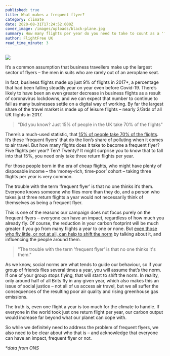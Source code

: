 ```yaml
---
published: true
title: What makes a frequent flyer?
category: climate
date: 2020-08-31T17:24:52.000Z
cover_image: /images/uploads/black-plane.jpg
summary: How many flights per year do you need to take to count as a 'frequent flyer'?
author: FlightFree UK
read_time_minute: 3
---
```

![](/images/uploads/black-plane.jpg)

It’s a common assumption that business travellers make up the largest sector of flyers – the men in suits who are rarely out of an aeroplane seat.

In fact, business flights made up just 9% of flights in 2017*, a percentage that had been falling steadily year on year even before Covid-19. There’s likely to have been an even greater decrease in business flights as a result of coronavirus lockdowns, and we can expect that number to continue to fall as many businesses settle on a digital way of working. By far the largest share of the travel market is made up of leisure flights – nearly 2/3rds of all UK flights in 2017.

> "Did you know? Just 15% of people in the UK take 70% of the flights"

There’s a much-used statistic, that [15% of people take 70% of the flights](https://fullfact.org/economy/do-15-people-take-70-flights/). It’s these ‘frequent flyers’ that do the lion’s share of polluting when it comes to air travel. But how many flights does it take to become a frequent flyer? Five flights per year? Ten? Twenty? It might surprise you to know that to fall into that 15%, you need only take three return flights per year.

For those people born in the era of cheap flights, who might have plenty of disposable income – the ‘money-rich, time-poor’ cohort – taking three flights per year is very common. 

The trouble with the term ‘frequent flyer’ is that no one thinks it’s them. Everyone knows someone who flies more than they do, and a person who takes just three return flights a year would not necessarily think of themselves as being a frequent flyer.

This is one of the reasons our campaign does not focus purely on the frequent flyers – everyone can have an impact, regardless of how much you already fly. Of course, the reduction in your carbon footprint will be much greater if you go from many flights a year to one or none. But [even those who fly little, or not at all, can help to shift the norm](https://flightfree.co.uk/post/can-i-really-make-a-difference/) by talking about it, and influencing the people around them.

> "The trouble with the term 'frequent flyer' is that no one thinks it's them."

As we know, social norms are what tends to guide our behaviour, so if your group of friends flies several times a year, you will assume that’s the norm. If one of your group stops flying, that will start to shift the norm. In reality, only around half of all Brits fly in any given year, which also makes this an issue of social justice – not all of us access air travel, but we all suffer the consequences of the resulting poor air quality and rising greenhouse gas emissions.

The truth is, even one flight a year is too much for the climate to handle. If everyone in the world took just one return flight per year, our carbon output would increase far beyond what our planet can cope with.

So while we definitely need to address the problem of frequent flyers, we also need to be clear about who that is – and acknowledge that everyone can have an impact, frequent flyer or not.

*\*data from ONS*